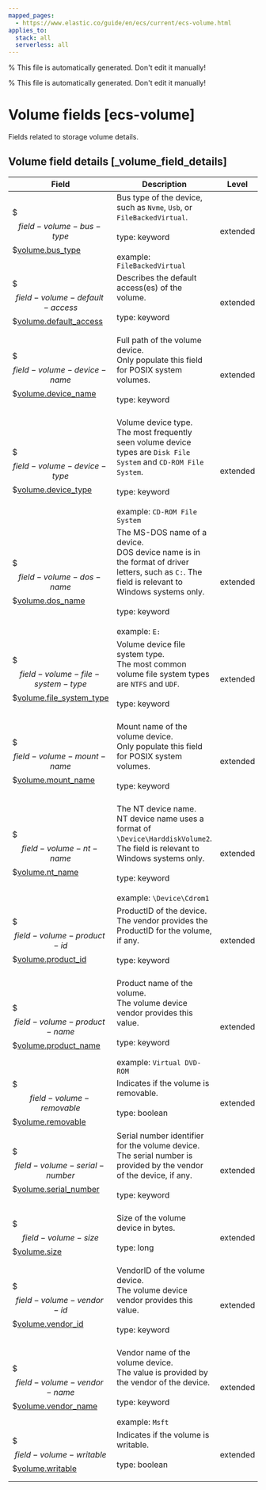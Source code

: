 ```yaml
---
mapped_pages:
  - https://www.elastic.co/guide/en/ecs/current/ecs-volume.html
applies_to:
  stack: all
  serverless: all
---
```

% This file is automatically generated. Don't edit it manually!

% This file is automatically generated. Don't edit it manually!

# Volume fields [ecs-volume]

Fields related to storage volume details.

## Volume field details [_volume_field_details]

| Field | Description | Level |
| --- | --- | --- |
| $$$field-volume-bus-type$$$[volume.bus_type](#field-volume-bus-type) |Bus type of the device, such as `Nvme`, `Usb`, or `FileBackedVirtual`.<br><br>type: keyword<br><br>example: `FileBackedVirtual`<br>| extended |
| $$$field-volume-default-access$$$[volume.default_access](#field-volume-default-access) |Describes the default access(es) of the volume.<br><br>type: keyword<br><br>| extended |
| $$$field-volume-device-name$$$[volume.device_name](#field-volume-device-name) |Full path of the volume device.<br>Only populate this field for POSIX system volumes.<br><br>type: keyword<br><br>| extended |
| $$$field-volume-device-type$$$[volume.device_type](#field-volume-device-type) |Volume device type.<br>The most frequently seen volume device types are `Disk File System` and `CD-ROM File System`.<br><br>type: keyword<br><br>example: `CD-ROM File System`<br>| extended |
| $$$field-volume-dos-name$$$[volume.dos_name](#field-volume-dos-name) |The MS-DOS name of a device.<br>DOS device name is in the format of driver letters, such as `C:`. The field is relevant to Windows systems only.<br><br>type: keyword<br><br>example: `E:`<br>| extended |
| $$$field-volume-file-system-type$$$[volume.file_system_type](#field-volume-file-system-type) |Volume device file system type.<br>The most common volume file system types are `NTFS` and `UDF`.<br><br>type: keyword<br><br>| extended |
| $$$field-volume-mount-name$$$[volume.mount_name](#field-volume-mount-name) |Mount name of the volume device.<br>Only populate this field for POSIX system volumes.<br><br>type: keyword<br><br>| extended |
| $$$field-volume-nt-name$$$[volume.nt_name](#field-volume-nt-name) |The NT device name.<br>NT device name uses a format of `\Device\HarddiskVolume2`. The field is relevant to Windows systems only.<br><br>type: keyword<br><br>example: `\Device\Cdrom1`<br>| extended |
| $$$field-volume-product-id$$$[volume.product_id](#field-volume-product-id) |ProductID of the device.<br>The vendor provides the ProductID for the volume, if any.<br><br>type: keyword<br><br>| extended |
| $$$field-volume-product-name$$$[volume.product_name](#field-volume-product-name) |Product name of the volume.<br>The volume device vendor provides this value.<br><br>type: keyword<br><br>example: `Virtual DVD-ROM`<br>| extended |
| $$$field-volume-removable$$$[volume.removable](#field-volume-removable) |Indicates if the volume is removable.<br><br>type: boolean<br><br>| extended |
| $$$field-volume-serial-number$$$[volume.serial_number](#field-volume-serial-number) |Serial number identifier for the volume device.<br>The serial number is provided by the vendor of the device, if any.<br><br>type: keyword<br><br>| extended |
| $$$field-volume-size$$$[volume.size](#field-volume-size) |Size of the volume device in bytes.<br><br>type: long<br><br>| extended |
| $$$field-volume-vendor-id$$$[volume.vendor_id](#field-volume-vendor-id) |VendorID of the volume device.<br>The volume device vendor provides this value.<br><br>type: keyword<br><br>| extended |
| $$$field-volume-vendor-name$$$[volume.vendor_name](#field-volume-vendor-name) |Vendor name of the volume device.<br>The value is provided by the vendor of the device.<br><br>type: keyword<br><br>example: `Msft`<br>| extended |
| $$$field-volume-writable$$$[volume.writable](#field-volume-writable) |Indicates if the volume is writable.<br><br>type: boolean<br><br>| extended |


